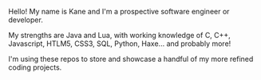 Hello! My name is Kane and I'm a prospective software engineer or developer.

My strengths are Java and Lua, with working knowledge of C, C++, Javascript, HTLM5, CSS3, SQL, Python, Haxe... and probably more!

I'm using these repos to store and showcase a handful of my more refined coding projects.

<!---
OskarPC/OskarPC is a ✨ special ✨ repository because its `README.md` (this file) appears on your GitHub profile.
You can click the Preview link to take a look at your changes.
--->
